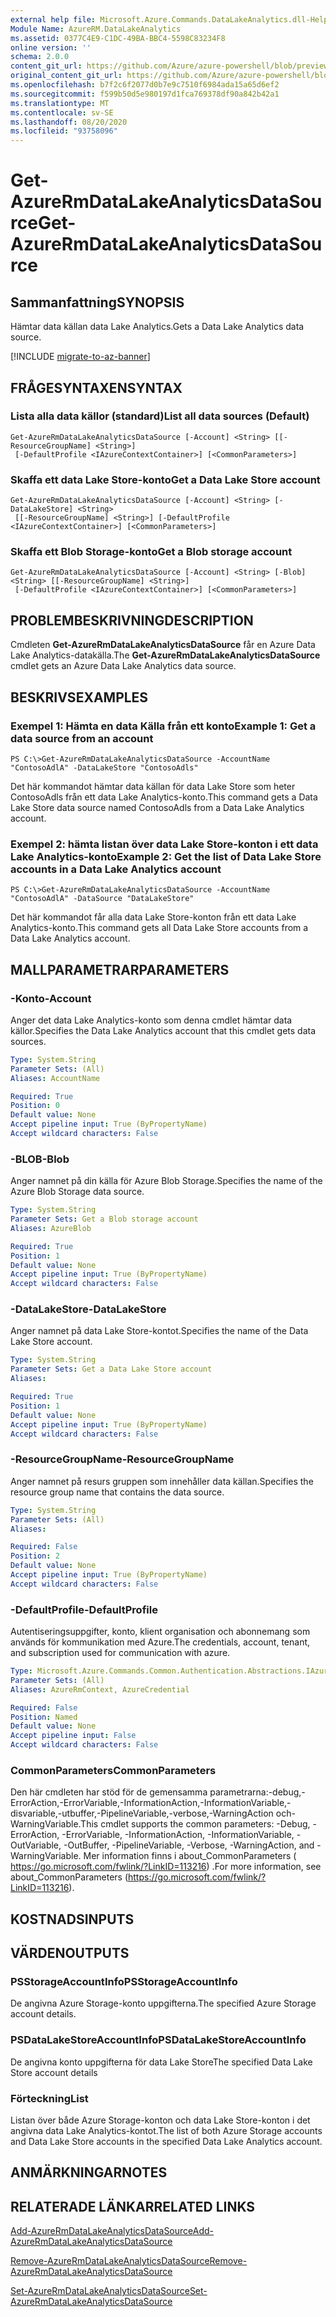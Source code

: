 ```yaml
---
external help file: Microsoft.Azure.Commands.DataLakeAnalytics.dll-Help.xml
Module Name: AzureRM.DataLakeAnalytics
ms.assetid: 0377C4E9-C1DC-49BA-BBC4-5598C83234F8
online version: ''
schema: 2.0.0
content_git_url: https://github.com/Azure/azure-powershell/blob/preview/src/ResourceManager/DataLakeAnalytics/Commands.DataLakeAnalytics/help/Get-AzureRmDataLakeAnalyticsDataSource.md
original_content_git_url: https://github.com/Azure/azure-powershell/blob/preview/src/ResourceManager/DataLakeAnalytics/Commands.DataLakeAnalytics/help/Get-AzureRmDataLakeAnalyticsDataSource.md
ms.openlocfilehash: b7f2c6f2077d0b7e9c7510f6984ada15a65d6ef2
ms.sourcegitcommit: f599b50d5e980197d1fca769378df90a842b42a1
ms.translationtype: MT
ms.contentlocale: sv-SE
ms.lasthandoff: 08/20/2020
ms.locfileid: "93758096"
---
```

# <span data-ttu-id="ce2c9-101">Get-AzureRmDataLakeAnalyticsDataSource</span><span class="sxs-lookup"><span data-stu-id="ce2c9-101">Get-AzureRmDataLakeAnalyticsDataSource</span></span>

## <span data-ttu-id="ce2c9-102">Sammanfattning</span><span class="sxs-lookup"><span data-stu-id="ce2c9-102">SYNOPSIS</span></span>
<span data-ttu-id="ce2c9-103">Hämtar data källan data Lake Analytics.</span><span class="sxs-lookup"><span data-stu-id="ce2c9-103">Gets a Data Lake Analytics data source.</span></span>

[!INCLUDE [migrate-to-az-banner](../../includes/migrate-to-az-banner.md)]

## <span data-ttu-id="ce2c9-104">FRÅGESYNTAXEN</span><span class="sxs-lookup"><span data-stu-id="ce2c9-104">SYNTAX</span></span>

### <span data-ttu-id="ce2c9-105">Lista alla data källor (standard)</span><span class="sxs-lookup"><span data-stu-id="ce2c9-105">List all data sources (Default)</span></span>
```
Get-AzureRmDataLakeAnalyticsDataSource [-Account] <String> [[-ResourceGroupName] <String>]
 [-DefaultProfile <IAzureContextContainer>] [<CommonParameters>]
```

### <span data-ttu-id="ce2c9-106">Skaffa ett data Lake Store-konto</span><span class="sxs-lookup"><span data-stu-id="ce2c9-106">Get a Data Lake Store account</span></span>
```
Get-AzureRmDataLakeAnalyticsDataSource [-Account] <String> [-DataLakeStore] <String>
 [[-ResourceGroupName] <String>] [-DefaultProfile <IAzureContextContainer>] [<CommonParameters>]
```

### <span data-ttu-id="ce2c9-107">Skaffa ett Blob Storage-konto</span><span class="sxs-lookup"><span data-stu-id="ce2c9-107">Get a Blob storage account</span></span>
```
Get-AzureRmDataLakeAnalyticsDataSource [-Account] <String> [-Blob] <String> [[-ResourceGroupName] <String>]
 [-DefaultProfile <IAzureContextContainer>] [<CommonParameters>]
```

## <span data-ttu-id="ce2c9-108">PROBLEMBESKRIVNING</span><span class="sxs-lookup"><span data-stu-id="ce2c9-108">DESCRIPTION</span></span>
<span data-ttu-id="ce2c9-109">Cmdleten **Get-AzureRmDataLakeAnalyticsDataSource** får en Azure Data Lake Analytics-datakälla.</span><span class="sxs-lookup"><span data-stu-id="ce2c9-109">The **Get-AzureRmDataLakeAnalyticsDataSource** cmdlet gets an Azure Data Lake Analytics data source.</span></span>

## <span data-ttu-id="ce2c9-110">BESKRIVS</span><span class="sxs-lookup"><span data-stu-id="ce2c9-110">EXAMPLES</span></span>

### <span data-ttu-id="ce2c9-111">Exempel 1: Hämta en data Källa från ett konto</span><span class="sxs-lookup"><span data-stu-id="ce2c9-111">Example 1: Get a data source from an account</span></span>
```
PS C:\>Get-AzureRmDataLakeAnalyticsDataSource -AccountName "ContosoAdlA" -DataLakeStore "ContosoAdls"
```

<span data-ttu-id="ce2c9-112">Det här kommandot hämtar data källan för data Lake Store som heter ContosoAdls från ett data Lake Analytics-konto.</span><span class="sxs-lookup"><span data-stu-id="ce2c9-112">This command gets a Data Lake Store data source named ContosoAdls from a Data Lake Analytics account.</span></span>

### <span data-ttu-id="ce2c9-113">Exempel 2: hämta listan över data Lake Store-konton i ett data Lake Analytics-konto</span><span class="sxs-lookup"><span data-stu-id="ce2c9-113">Example 2: Get the list of Data Lake Store accounts in a Data Lake Analytics account</span></span>
```
PS C:\>Get-AzureRmDataLakeAnalyticsDataSource -AccountName "ContosoAdlA" -DataSource "DataLakeStore"
```

<span data-ttu-id="ce2c9-114">Det här kommandot får alla data Lake Store-konton från ett data Lake Analytics-konto.</span><span class="sxs-lookup"><span data-stu-id="ce2c9-114">This command gets all Data Lake Store accounts from a Data Lake Analytics account.</span></span>

## <span data-ttu-id="ce2c9-115">MALLPARAMETRAR</span><span class="sxs-lookup"><span data-stu-id="ce2c9-115">PARAMETERS</span></span>

### <span data-ttu-id="ce2c9-116">-Konto</span><span class="sxs-lookup"><span data-stu-id="ce2c9-116">-Account</span></span>
<span data-ttu-id="ce2c9-117">Anger det data Lake Analytics-konto som denna cmdlet hämtar data källor.</span><span class="sxs-lookup"><span data-stu-id="ce2c9-117">Specifies the Data Lake Analytics account that this cmdlet gets data sources.</span></span>

```yaml
Type: System.String
Parameter Sets: (All)
Aliases: AccountName

Required: True
Position: 0
Default value: None
Accept pipeline input: True (ByPropertyName)
Accept wildcard characters: False
```

### <span data-ttu-id="ce2c9-118">-BLOB</span><span class="sxs-lookup"><span data-stu-id="ce2c9-118">-Blob</span></span>
<span data-ttu-id="ce2c9-119">Anger namnet på din källa för Azure Blob Storage.</span><span class="sxs-lookup"><span data-stu-id="ce2c9-119">Specifies the name of the Azure Blob Storage data source.</span></span>

```yaml
Type: System.String
Parameter Sets: Get a Blob storage account
Aliases: AzureBlob

Required: True
Position: 1
Default value: None
Accept pipeline input: True (ByPropertyName)
Accept wildcard characters: False
```

### <span data-ttu-id="ce2c9-120">-DataLakeStore</span><span class="sxs-lookup"><span data-stu-id="ce2c9-120">-DataLakeStore</span></span>
<span data-ttu-id="ce2c9-121">Anger namnet på data Lake Store-kontot.</span><span class="sxs-lookup"><span data-stu-id="ce2c9-121">Specifies the name of the Data Lake Store account.</span></span>

```yaml
Type: System.String
Parameter Sets: Get a Data Lake Store account
Aliases: 

Required: True
Position: 1
Default value: None
Accept pipeline input: True (ByPropertyName)
Accept wildcard characters: False
```

### <span data-ttu-id="ce2c9-122">-ResourceGroupName</span><span class="sxs-lookup"><span data-stu-id="ce2c9-122">-ResourceGroupName</span></span>
<span data-ttu-id="ce2c9-123">Anger namnet på resurs gruppen som innehåller data källan.</span><span class="sxs-lookup"><span data-stu-id="ce2c9-123">Specifies the resource group name that contains the data source.</span></span>

```yaml
Type: System.String
Parameter Sets: (All)
Aliases: 

Required: False
Position: 2
Default value: None
Accept pipeline input: True (ByPropertyName)
Accept wildcard characters: False
```

### <span data-ttu-id="ce2c9-124">-DefaultProfile</span><span class="sxs-lookup"><span data-stu-id="ce2c9-124">-DefaultProfile</span></span>
<span data-ttu-id="ce2c9-125">Autentiseringsuppgifter, konto, klient organisation och abonnemang som används för kommunikation med Azure.</span><span class="sxs-lookup"><span data-stu-id="ce2c9-125">The credentials, account, tenant, and subscription used for communication with azure.</span></span>

```yaml
Type: Microsoft.Azure.Commands.Common.Authentication.Abstractions.IAzureContextContainer
Parameter Sets: (All)
Aliases: AzureRmContext, AzureCredential

Required: False
Position: Named
Default value: None
Accept pipeline input: False
Accept wildcard characters: False
```

### <span data-ttu-id="ce2c9-126">CommonParameters</span><span class="sxs-lookup"><span data-stu-id="ce2c9-126">CommonParameters</span></span>
<span data-ttu-id="ce2c9-127">Den här cmdleten har stöd för de gemensamma parametrarna:-debug,-ErrorAction,-ErrorVariable,-InformationAction,-InformationVariable,-disvariable,-utbuffer,-PipelineVariable,-verbose,-WarningAction och-WarningVariable.</span><span class="sxs-lookup"><span data-stu-id="ce2c9-127">This cmdlet supports the common parameters: -Debug, -ErrorAction, -ErrorVariable, -InformationAction, -InformationVariable, -OutVariable, -OutBuffer, -PipelineVariable, -Verbose, -WarningAction, and -WarningVariable.</span></span> <span data-ttu-id="ce2c9-128">Mer information finns i about_CommonParameters ( https://go.microsoft.com/fwlink/?LinkID=113216) .</span><span class="sxs-lookup"><span data-stu-id="ce2c9-128">For more information, see about_CommonParameters (https://go.microsoft.com/fwlink/?LinkID=113216).</span></span>

## <span data-ttu-id="ce2c9-129">KOSTNADS</span><span class="sxs-lookup"><span data-stu-id="ce2c9-129">INPUTS</span></span>

## <span data-ttu-id="ce2c9-130">VÄRDEN</span><span class="sxs-lookup"><span data-stu-id="ce2c9-130">OUTPUTS</span></span>

### <span data-ttu-id="ce2c9-131">PSStorageAccountInfo</span><span class="sxs-lookup"><span data-stu-id="ce2c9-131">PSStorageAccountInfo</span></span>
<span data-ttu-id="ce2c9-132">De angivna Azure Storage-konto uppgifterna.</span><span class="sxs-lookup"><span data-stu-id="ce2c9-132">The specified Azure Storage account details.</span></span>

### <span data-ttu-id="ce2c9-133">PSDataLakeStoreAccountInfo</span><span class="sxs-lookup"><span data-stu-id="ce2c9-133">PSDataLakeStoreAccountInfo</span></span>
<span data-ttu-id="ce2c9-134">De angivna konto uppgifterna för data Lake Store</span><span class="sxs-lookup"><span data-stu-id="ce2c9-134">The specified Data Lake Store account details</span></span>

### <span data-ttu-id="ce2c9-135">Förteckning<AdlDataSource></span><span class="sxs-lookup"><span data-stu-id="ce2c9-135">List<AdlDataSource></span></span>
<span data-ttu-id="ce2c9-136">Listan över både Azure Storage-konton och data Lake Store-konton i det angivna data Lake Analytics-kontot.</span><span class="sxs-lookup"><span data-stu-id="ce2c9-136">The list of both Azure Storage accounts and Data Lake Store accounts in the specified Data Lake Analytics account.</span></span>

## <span data-ttu-id="ce2c9-137">ANMÄRKNINGAR</span><span class="sxs-lookup"><span data-stu-id="ce2c9-137">NOTES</span></span>

## <span data-ttu-id="ce2c9-138">RELATERADE LÄNKAR</span><span class="sxs-lookup"><span data-stu-id="ce2c9-138">RELATED LINKS</span></span>

[<span data-ttu-id="ce2c9-139">Add-AzureRmDataLakeAnalyticsDataSource</span><span class="sxs-lookup"><span data-stu-id="ce2c9-139">Add-AzureRmDataLakeAnalyticsDataSource</span></span>](./Add-AzureRmDataLakeAnalyticsDataSource.md)

[<span data-ttu-id="ce2c9-140">Remove-AzureRmDataLakeAnalyticsDataSource</span><span class="sxs-lookup"><span data-stu-id="ce2c9-140">Remove-AzureRmDataLakeAnalyticsDataSource</span></span>](./Remove-AzureRmDataLakeAnalyticsDataSource.md)

[<span data-ttu-id="ce2c9-141">Set-AzureRmDataLakeAnalyticsDataSource</span><span class="sxs-lookup"><span data-stu-id="ce2c9-141">Set-AzureRmDataLakeAnalyticsDataSource</span></span>](./Set-AzureRmDataLakeAnalyticsDataSource.md)



